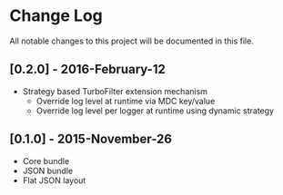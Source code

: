 # Change Log
All notable changes to this project will be documented in this file.


## [0.2.0] - 2016-February-12
- Strategy based TurboFilter extension mechanism
  - Override log level at runtime via MDC key/value
  - Override log level per logger at runtime using dynamic strategy


## [0.1.0] - 2015-November-26
- Core bundle
- JSON bundle
- Flat JSON layout

